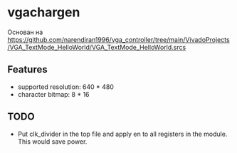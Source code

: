 # vgachargen

Основан на <https://github.com/narendiran1996/vga_controller/tree/main/VivadoProjects/VGA_TextMode_HelloWorld/VGA_TextMode_HelloWorld.srcs>

## Features

-   supported resolution: 640 * 480
-   character bitmap: 8 * 16

## TODO

-   Put clk_divider in the top file and apply en to all registers in the module. This would save
    power.

